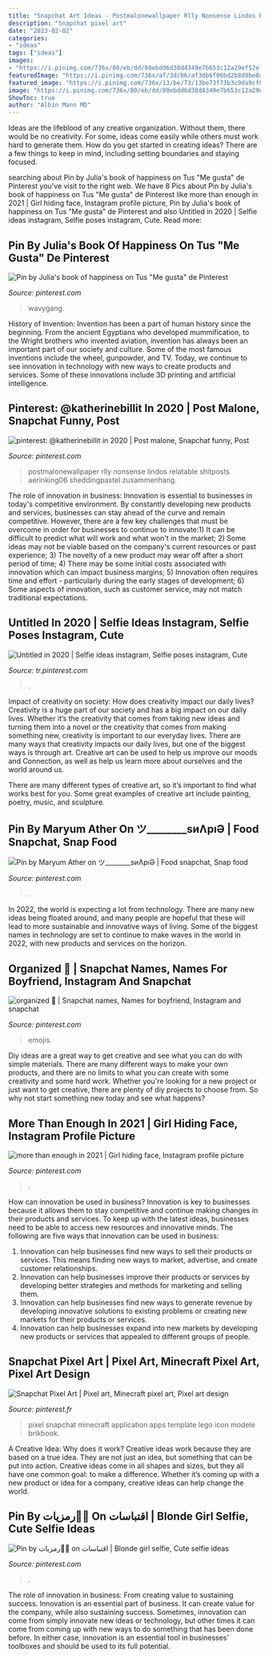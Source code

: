 ```yaml
---
title: "Snapchat Art Ideas - Postmalonewallpaper Rlly Nonsense Lindos Relatable Shitposts Aerinking06 Sheddingpastel Zusammenhang"
description: "Snapchat pixel art"
date: "2023-02-02"
categories:
- "ideas"
tags: ["ideas"]
images:
- "https://i.pinimg.com/736x/80/eb/dd/80ebdd6d38d4349e7b653c12a29ef52e.jpg"
featuredImage: "https://i.pinimg.com/736x/af/3d/b6/af3db6f06bd2b8d9be8a514c59ba8d2a.jpg"
featured_image: "https://i.pinimg.com/736x/13/be/73/13be73f73b3c9da9cf874037b4e8f528.jpg"
image: "https://i.pinimg.com/736x/80/eb/dd/80ebdd6d38d4349e7b653c12a29ef52e.jpg"
ShowToc: true
author: "Albin Mann MD"
---
```



Ideas are the lifeblood of any creative organization. Without them, there would be no creativity. For some, ideas come easily while others must work hard to generate them. How do you get started in creating ideas? There are a few things to keep in mind, including setting boundaries and staying focused.

	

		
searching about Pin by Julia&#039;s book of happiness on Tus &quot;Me gusta&quot; de Pinterest you've visit to the right web. We have 8 Pics about Pin by Julia&#039;s book of happiness on Tus &quot;Me gusta&quot; de Pinterest like more than enough in 2021 | Girl hiding face, Instagram profile picture, Pin by Julia&#039;s book of happiness on Tus &quot;Me gusta&quot; de Pinterest and also Untitled in 2020 | Selfie ideas instagram, Selfie poses instagram, Cute. Read more:
		
    
## Pin By Julia&#039;s Book Of Happiness On Tus &quot;Me Gusta&quot; De Pinterest

<img loading=lazy src="https://i.pinimg.com/736x/c8/41/2f/c8412f1de92b33a9f77f305666825af3.jpg" onerror="this.onerror=null;this.src='https://tse2.mm.bing.net/th?id=OIP.ymw6GUTANih7LB198GRZBgHaJ4&amp;pid=15.1';" alt="Pin by Julia&#039;s book of happiness on Tus &quot;Me gusta&quot; de Pinterest">

_Source: pinterest.com_

>wavygang. 

	

History of Invention:
Invention has been a part of human history since the beginning. From the ancient Egyptians who developed mummification, to the Wright brothers who invented aviation, invention has always been an important part of our society and culture. Some of the most famous inventions include the wheel, gunpowder, and TV. Today, we continue to see innovation in technology with new ways to create products and services. Some of these innovations include 3D printing and artificial intelligence.

    
## Pinterest: @katherinebillit In 2020 | Post Malone, Snapchat Funny, Post

<img loading=lazy src="https://i.pinimg.com/736x/47/ba/96/47ba96cb1871c9a3e0ef64321b5a0b32.jpg" onerror="this.onerror=null;this.src='https://tse4.mm.bing.net/th?id=OIP.K2pUZbCpaHpDKqxN6HDbHAHaJm&amp;pid=15.1';" alt="pinterest: @katherinebillit in 2020 | Post malone, Snapchat funny, Post">

_Source: pinterest.com_

>postmalonewallpaper rlly nonsense lindos relatable shitposts aerinking06 sheddingpastel zusammenhang. 

	

The role of innovation in business:
Innovation is essential to businesses in today's competitive environment. By constantly developing new products and services, businesses can stay ahead of the curve and remain competitive. However, there are a few key challenges that must be overcome in order for businesses to continue to innovate:1) It can be difficult to predict what will work and what won't in the market; 2) Some ideas may not be viable based on the company's current resources or past experience; 3) The novelty of a new product may wear off after a short period of time; 4) There may be some initial costs associated with innovation which can impact business margins; 5) Innovation often requires time and effort - particularly during the early stages of development; 6) Some aspects of innovation, such as customer service, may not match traditional expectations.

    
## Untitled In 2020 | Selfie Ideas Instagram, Selfie Poses Instagram, Cute

<img loading=lazy src="https://i.pinimg.com/736x/42/56/31/425631ed112f3a50a40b0ebb3177602d.jpg" onerror="this.onerror=null;this.src='https://tse2.mm.bing.net/th?id=OIP.4lkozYy5DZBoIUcpUSPtcwHaNK&amp;pid=15.1';" alt="Untitled in 2020 | Selfie ideas instagram, Selfie poses instagram, Cute">

_Source: tr.pinterest.com_

>. 

	

Impact of creativity on society: How does creativity impact our daily lives?
Creativity is a huge part of our society and has a big impact on our daily lives. Whether it’s the creativity that comes from taking new ideas and turning them into a novel or the creativity that comes from making something new, creativity is important to our everyday lives.
There are many ways that creativity impacts our daily lives, but one of the biggest ways is through art. Creative art can be used to help us improve our moods and Connection, as well as help us learn more about ourselves and the world around us.

There are many different types of creative art, so it’s important to find what works best for you. Some great examples of creative art include painting, poetry, music, and sculpture.

    
## Pin By Maryum Ather On ツ________sиɅрıƏ | Food Snapchat, Snap Food

<img loading=lazy src="https://i.pinimg.com/736x/80/eb/dd/80ebdd6d38d4349e7b653c12a29ef52e.jpg" onerror="this.onerror=null;this.src='https://tse3.mm.bing.net/th?id=OIP.kdqrFu-ecVnlYMvzEMs_dAHaNJ&amp;pid=15.1';" alt="Pin by Maryum Ather on ツ________sиɅрıƏ | Food snapchat, Snap food">

_Source: pinterest.com_

>. 

	

In 2022, the world is expecting a lot from technology. There are many new ideas being floated around, and many people are hopeful that these will lead to more sustainable and innovative ways of living. Some of the biggest names in technology are set to continue to make waves in the world in 2022, with new products and services on the horizon.

    
## Organized 🥰 | Snapchat Names, Names For Boyfriend, Instagram And Snapchat

<img loading=lazy src="https://i.pinimg.com/736x/13/be/73/13be73f73b3c9da9cf874037b4e8f528.jpg" onerror="this.onerror=null;this.src='https://tse2.mm.bing.net/th?id=OIP.PGuyeij-R8M0l4X6icjPiAHaNL&amp;pid=15.1';" alt="organized 🥰 | Snapchat names, Names for boyfriend, Instagram and snapchat">

_Source: pinterest.com_

>emojis. 

	

Diy ideas are a great way to get creative and see what you can do with simple materials. There are many different ways to make your own products, and there are no limits to what you can create with some creativity and some hard work. Whether you're looking for a new project or just want to get creative, there are plenty of diy projects to choose from. So why not start something new today and see what happens?

    
## More Than Enough In 2021 | Girl Hiding Face, Instagram Profile Picture

<img loading=lazy src="https://i.pinimg.com/736x/af/3d/b6/af3db6f06bd2b8d9be8a514c59ba8d2a.jpg" onerror="this.onerror=null;this.src='https://tse2.mm.bing.net/th?id=OIP.4E0Qx_IVV4Yp0I1vZyJizAHaJ3&amp;pid=15.1';" alt="more than enough in 2021 | Girl hiding face, Instagram profile picture">

_Source: pinterest.com_

>. 

	

How can innovation be used in business?
Innovation is key to businesses because it allows them to stay competitive and continue making changes in their products and services. To keep up with the latest ideas, businesses need to be able to access new resources and innovative minds. The following are five ways that innovation can be used in business: 
1. Innovation can help businesses find new ways to sell their products or services. This means finding new ways to market, advertise, and create customer relationships. 
2. Innovation can help businesses improve their products or services by developing better strategies and methods for marketing and selling them. 
3. Innovation can help businesses find new ways to generate revenue by developing innovative solutions to existing problems or creating new markets for their products or services. 
4. Innovation can help businesses expand into new markets by developing new products or services that appealed to different groups of people. 

    
## Snapchat Pixel Art | Pixel Art, Minecraft Pixel Art, Pixel Art Design

<img loading=lazy src="https://i.pinimg.com/736x/33/c0/3a/33c03ad01e47c3b6b58ceba079ae4cb2--pixel-art-snapchat.jpg" onerror="this.onerror=null;this.src='https://tse1.mm.bing.net/th?id=OIP.ho9eqDNkxYCBkVNSqqDxOAHaE4&amp;pid=15.1';" alt="Snapchat Pixel Art | Pixel art, Minecraft pixel art, Pixel art design">

_Source: pinterest.fr_

>pixel snapchat minecraft application apps template lego icon modele brikbook. 

	

A Creative Idea: Why does it work?
Creative ideas work because they are based on a true idea. They are not just an idea, but something that can be put into action. Creative ideas come in all shapes and sizes, but they all have one common goal: to make a difference. Whether it’s coming up with a new product or idea for a company, creative ideas can help change the world.

    
## Pin By رمزيات💋😻 On اقتباسات | Blonde Girl Selfie, Cute Selfie Ideas

<img loading=lazy src="https://i.pinimg.com/736x/11/b1/f6/11b1f66114ead841fe0dd3d636210f2f.jpg" onerror="this.onerror=null;this.src='https://tse2.mm.bing.net/th?id=OIP.Tkw_ha5hEShZNlyLv1yudgHaKv&amp;pid=15.1';" alt="Pin by رمزيات💋😻 on اقتباسات | Blonde girl selfie, Cute selfie ideas">

_Source: pinterest.com_

>. 

	

The role of innovation in business: From creating value to sustaining success.
Innovation is an essential part of business. It can create value for the company, while also sustaining success. Sometimes, innovation can come from simply innovate new ideas or technology, but other times it can come from coming up with new ways to do something that has been done before. In either case, innovation is an essential tool in businesses’ toolboxes and should be used to its full potential.

